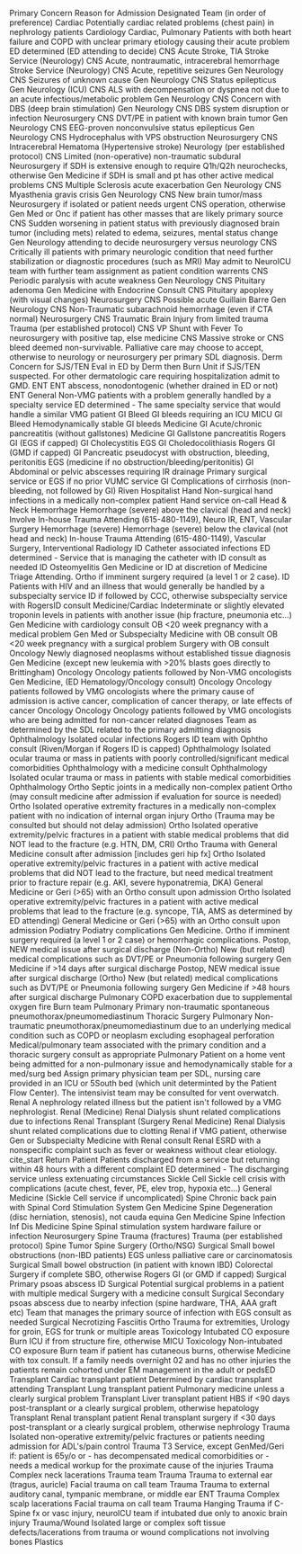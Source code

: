 Primary Concern	Reason for Admission	Designated Team (in order of preference)
Cardiac	Potentially cardiac related problems (chest pain) in nephrology patients	Cardiology
Cardiac, Pulmonary	Patients with both heart failure and COPD with unclear primary etiology causing their acute problem	ED determined (ED attending to decide)
CNS	Acute Stroke, TIA	Stroke Service (Neurology)
CNS	Acute, nontraumatic, intracerebral hemorrhage	Stroke Service (Neurology)
CNS	Acute, repetitive seizures	Gen Neurology
CNS	Seizures of unknown cause	Gen Neurology
CNS	Status epilepticus	Gen Neurology (ICU)
CNS	ALS with decompensation or dyspnea not due to an acute infectious/metabolic problem	Gen Neurology
CNS	Concern with DBS (deep brain stimulation)	Gen Neurology
CNS	DBS system disruption or infection	Neurosurgery
CNS	DVT/PE in patient with known brain tumor	Gen Neurology
CNS	EEG-proven nonconvulsive status epilepticus	Gen Neurology
CNS	Hydrocephalus with VPS obstruction	Neurosurgery
CNS	Intracerebral Hematoma (Hypertensive stroke)	Neurology (per established protocol)
CNS	Limited (non-operative) non-traumatic subdural	Neurosurgery if SDH is extensive enough to require Q1h/Q2h neurochecks, otherwise Gen Medicine if SDH is small and pt has other active medical problems
CNS	Multiple Sclerosis acute exacerbation	Gen Neurology
CNS	Myasthenia gravis crisis	Gen Neurology
CNS	New brain tumor/mass	Neurosurgery if isolated or patient needs urgent CNS operation, otherwise Gen Med or Onc if patient has other masses that are likely primary source
CNS	Sudden worsening in patient status with previously diagnosed brain tumor (including mets) related to edema, seizures, mental status change	Gen Neurology attending to decide neurosurgery versus neurology
CNS	Critically ill patients with primary neurologic condition that need further stabilization or diagnostic procedures (such as MRI)	May admit to NeuroICU team with further team assignment as patient condition warrents
CNS	Periodic paralysis with acute weakness	Gen Neurology
CNS	Pituitary adenoma	Gen Medicine with Endocrine Consult
CNS	Pituitary apoplexy (with visual changes)	Neurosurgery
CNS	Possible acute Guillain Barre	Gen Neurology
CNS	Non-Traumatic subarachnoid hemorrhage (even if CTA normal)	Neurosurgery
CNS	Traumatic Brain Injury from limited trauma	Trauma (per established protocol)
CNS	VP Shunt with Fever	To neurosurgery with positive tap, else medicine
CNS	Massive stroke or CNS bleed deemed non-survivable.	Palliative care may choose to accept, otherwise to neurology or neurosurgery per primary SDL diagnosis.
Derm	Concern for SJS/TEN	Eval in ED by Derm then Burn Unit if SJS/TEN suspected. For other dermatologic care requiring hospitalization admit to GMD.
ENT	ENT abscess, nonodontogenic (whether drained in ED or not)	ENT
General	Non-VMG patients with a problem generally handled by a specialty service	ED determined - The same specialty service that would handle a similar VMG patient
GI Bleed	GI bleeds requiring an ICU	MICU
GI Bleed	Hemodynamically stable GI bleeds	Medicine
GI	Acute/chronic pancreatitis (without gallstones)	Medicine
GI	Gallstone pancreatitis	Rogers GI (EGS if capped)
GI	Cholecystitis	EGS
GI	Choledocolithiasis	Rogers GI (GMD if capped)
GI	Pancreatic pseudocyst with obstruction, bleeding, peritonitis	EGS (medicine if no obstruction/bleeding/peritonitis)
GI	Abdominal or pelvic abscesses requiring IR drainage	Primary surgical service or EGS if no prior VUMC service
GI	Complications of cirrhosis (non-bleeding, not followed by GI)	Riven Hospitalist
Hand	Non-surgical hand infections in a medically non-complex patient	Hand service on-call
Head & Neck Hemorrhage	Hemorrhage (severe) above the clavical (head and neck)	Involve In-house Trauma Attending (615-480-1149), Neuro IR, ENT, Vascular Surgery
Hemorrhage (severe)	Hemorrhage (severe) below the clavical (not head and neck)	In-house Trauma Attending (615-480-1149), Vascular Surgery, Interventional Radiology
ID	Catheter associated infections	ED determined - Service that is managing the catheter with ID consult as needed
ID	Osteomyelitis	Gen Medicine or ID at discretion of Medicine Triage Attending. Ortho if imminent surgery required (a level 1 or 2 case).
ID	Patients with HIV and an illness that would generally be handled by a subspecialty service	ID if followed by CCC, otherwise subspecialty service with RogersID consult
Medicine/Cardiac	Indeterminate or slightly elevated troponin levels in patients with another issue (hip fracture, pneumonia etc...)	Gen Medicine with cardiology consult
OB	&lt;20 week pregnancy with a medical problem	Gen Med or Subspecialty Medicine with OB consult
OB	&lt;20 week pregnancy with a surgical problem	Surgery with OB consult
Oncology	Newly diagnosed neoplasms without established tissue diagnosis	Gen Medicine (except new leukemia with >20% blasts goes directly to Brittingham)
Oncology	Oncology patients followed by Non-VMG oncologists	Gen Medicine, (ED Hematology/Oncology consult)
Oncology	Oncology patients followed by VMG oncologists where the primary cause of admission is active cancer, complication of cancer therapy, or late effects of cancer	Oncology
Oncology	Oncology patients followed by VMG oncologists who are being admitted for non-cancer related diagnoses	Team as determined by the SDL related to the primary admitting diagnosis
Ophthalmology	Isolated ocular infections	Rogers ID team with Ophtho consult (Riven/Morgan if Rogers ID is capped)
Ophthalmology	Isolated ocular trauma or mass in patients with poorly controlled/significant medical comorbidities	Ophthalmology with a medicine consult
Ophthalmology	Isolated ocular trauma or mass in patients with stable medical comorbidities	Ophthalmology
Ortho	Septic joints in a medically non-complex patient	Ortho (may consult medicine after admission if evaluation for source is needed)
Ortho	Isolated operative extremity fractures in a medically non-complex patient with no indication of internal organ injury	Ortho (Trauma may be consulted but should not delay admission)
Ortho	Isolated operative extremity/pelvic fractures in a patient with stable medical problems that did NOT lead to the fracture (e.g. HTN, DM, CRI)	Ortho Trauma with General Medicine consult after admission [includes geri hip fx]
Ortho	Isolated operative extremity/pelvic fractures in a patient with active medical problems that did NOT lead to the fracture, but need medical treatment prior to fracture repair (e.g. AKI, severe hyponatremia, DKA)	General Medicine or Geri (>65) with an Ortho consult upon admission
Ortho	Isolated operative extremity/pelvic fractures in a patient with active medical problems that lead to the fracture (e.g. syncope, TIA, AMS as determined by ED attending)	General Medicine or Geri (>65) with an Ortho consult upon admission
Podiatry	Podiatry complications	Gen Medicine. Ortho if imminent surgery required (a level 1 or 2 case) or hemorrhagic complications.
Postop, NEW medical issue after surgical discharge (Non-Ortho)	New (but related) medical complications such as DVT/PE or Pneumonia following surgery	Gen Medicine if >14 days after surgical discharge
Postop, NEW medical issue after surgical discharge (Ortho)	New (but related) medical complications such as DVT/PE or Pneumonia following surgery	Gen Medicine if >48 hours after surgical discharge
Pulmonary	COPD exacerbation due to supplemental oxygen fire	Burn team
Pulmonary	Primary non-traumatic spontaneous pneumothorax/pneumomediastinum	Thoracic Surgery
Pulmonary	Non-traumatic pneumothorax/pneumomediastinum due to an underlying medical condition such as COPD or neoplasm excluding esophageal perforation	Medical/pulmonary team associated with the primary condition and a thoracic surgery consult as appropriate
Pulmonary	Patient on a home vent being admitted for a non-pulmonary issue and hemodynamically stable for a med/surg bed	Assign primary physician team per SDL, nursing care provided in an ICU or 5South bed (which unit determinted by the Patient Flow Center). The intensivist team may be consulted for vent overwatch.
Renal	A nephrology related illness but the patient isn't followed by a VMG nephrologist.	Renal (Medicine)
Renal	Dialysis shunt related complications due to infections	Renal Transplant (Surgery Renal Medicine)
Renal	Dialysis shunt related complications due to clotting	Renal if VMG patient, otherwise Gen or Subspecialty Medicine with Renal consult
Renal	ESRD with a nonspecific complaint such as fever or weakness without clear etiology.	cite_start
Return Patient	Patients discharged from a service but returning within 48 hours with a different complaint	ED determined - The discharging service unless extenuating circumstances
Sickle Cell	Sickle cell crisis with complications (acute chest, fever, PE, elev trop, hypoxia etc...)	General Medicine (Sickle Cell service if uncomplicated)
Spine	Chronic back pain with Spinal Cord Stimulation System	Gen Medicine
Spine	Degeneration (disc herniation, stenosis), not cauda equina	Gen Medicine
Spine	Infection	Inf Dis Medicine
Spine	Spinal stimulation system hardware failure or infection	Neurosurgery
Spine	Trauma (fractures)	Trauma (per established protocol)
Spine	Tumor	Spine Surgery (Ortho/NSG)
Surgical	Small bowel obstructions (non-IBD patients)	EGS unless palliative care or carcinomatosis
Surgical	Small bowel obstruction (in patient with known IBD)	Colorectal Surgery if complete SBO, otherwise Rogers GI (or GMD if capped)
Surgical	Primary psoas abscess	ID
Surgical	Potential surgical problems in a patient with multiple medical	Surgery with a medicine consult
Surgical	Secondary psoas abscess due to nearby infection (spine hardware, THA, AAA graft etc)	Team that manages the primary source of infection with EGS consult as needed
Surgical	Necrotizing Fasciitis	Ortho Trauma for extremities, Urology for groin, EGS for trunk or multiple areas
Toxicology	Intubated CO exposure	Burn ICU if from structure fire, otherwise MICU
Toxicology	Non-intubated CO exposure	Burn team if patient has cutaneous burns, otherwise Medicine with tox consult. If a family needs overnight 02 and has no other injuries the patients remain cohorted under EM management in the adult or pedsED
Transplant	Cardiac transplant patient	Determined by cardiac transplant attending
Transplant	Lung transplant patient	Pulmonary medicine unless a clearly surgical problem
Transplant	Liver transplant patient	HBS if &lt;90 days post-transplant or a clearly surgical problem, otherwise hepatology
Transplant	Renal transplant patient	Renal transplant surgery if &lt;30 days post-transplant or a clearly surgical problem, otherwise nephrology
Trauma	Isolated non-operative extremity/pelvic fractures or patients needing admission for ADL's/pain control	Trauma T3 Service, except GenMed/Geri if: patient is 65y/o or - has decompensated medical comorbidities or - needs a medical workup for the proximate cause of the injuries
Trauma	Complex neck lacerations	Trauma team
Trauma	Trauma to external ear (tragus, auricle)	Facial trauma on call team
Trauma	Trauma to external auditory canal, tympanic membrane, or middle ear	ENT
Trauma	Complex scalp lacerations	Facial trauma on call team
Trauma	Hanging	Trauma if C-Spine fx or vasc injury, neurolCU team if intubated due only to anoxic brain injury
Trauma/Wound	Isolated large or complex soft tissue defects/lacerations from trauma or wound complications not involving bones	Plastics 
